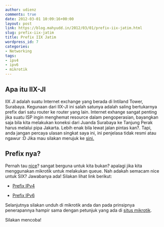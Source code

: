```yaml
---
author: udienz
comments: true
date: 2012-03-01 10:09:16+00:00
layout: post
link: https://blog.mahyudd.in/2012/03/01/prefix-iix-jatim.html
slug: prefix-iix-jatim
title: Prefix IIX Jatim
wordpress_id: 7
categories:
- Networking
tags:
- ipv4
- ipv6
- mikrotik
---
```


## Apa itu IIX-JI


IIX JI adalah suatu Internet exchange yang berada di Intiland Tower, Surabaya. Kegunaan dari IIX-JI ini salah satunya adalah saling bertukarnya prefix dari satu router ke router yang lain. Internet exhange sangat penting jika suatu ISP ingin menghemat resource dalam pengoperasian, bayangkan saja bila kita melakukan koneksi dari Juanda Surabaya ke Tanjung Perak harus melalui pipa Jakarta. Lebih enak bila lewat jalan pintas kan?. Tapi, anda jangan percaya ulasan singkat saya ini, ini penjelasa tidak resmi atau ngawur :D Jika mau silakan merujuk ke [sini. ](http://www.iix.net.id/?do=latar-tujuan)


## Prefix nya?


Pernah tau [nice](http://mikrotik.co.id/getfile.php?nf=nice.rsc)? sangat berguna untuk kita bukan? apalagi jika kita menggunakan mikrotik untuk melakukan queue. Nah adakah semacam nice untuk SIX? Jawabanya ada! Silakan lihat link berikut:



	
  * [Prefix IPv4](http://engineer.radsby.net/network/six.rsc)

	
  * [Prefix IPv6](http://engineer.radsby.net/network/six6.rsc)


Selanjutnya silakan unduh di mikrotik anda dan pada prinsipnya penerapannya hampir sama dengan petunjuk yang ada di [situs mikrotik](http://mikrotik.co.id/artikel_lihat.php?id=23).

Silakan mencoba!
